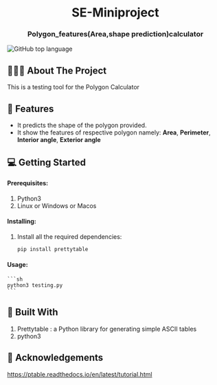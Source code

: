 
<h1 align="center">
	SE-Miniproject
</h1>

<h3 align="center">
  Polygon_features(Area,shape prediction)calculator
</h3>
<img alt="GitHub top language" src="https://img.shields.io/badge/language-python3-brightgreen">

##  👨🏻‍💻 About The Project
This is a testing tool for the Polygon Calculator 

## 🌟 Features

-   It predicts the shape of the polygon provided.
-   It show the features of respective polygon namely: **Area**, **Perimeter**, **Interior angle**, **Exterior angle**


## 💻 Getting Started

#### Prerequisites:

1. Python3
2. Linux or Windows or Macos

#### Installing:

1. Install all the required dependencies:
    ```sh
    pip install prettytable
    ```

#### Usage:

    ```sh
    python3 testing.py
    ```
    

## 🚀 Built With
1. Prettytable : a Python library for generating simple ASCII tables
2. python3


## 📝 Acknowledgements
https://ptable.readthedocs.io/en/latest/tutorial.html
